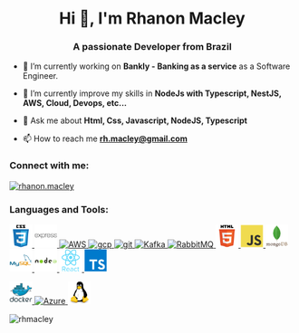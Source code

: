 <h1 align="center">Hi 👋, I'm Rhanon Macley</h1>
<h3 align="center">A passionate Developer from Brazil</h3>

- 🔭 I’m currently working on **Bankly - Banking as a service** as a Software Engineer.

- 🌱 I’m currently improve my skills in **NodeJs with Typescript, NestJS, AWS, Cloud, Devops, etc...**

- 💬 Ask me about **Html, Css, Javascript, NodeJS, Typescript**

- 📫 How to reach me **rh.macley@gmail.com**

<h3 align="left">Connect with me:</h3>
<p align="left">
  <a href="https://linkedin.com/in/rhanonmacley" target="blank"><img align="center"
      src="https://raw.githubusercontent.com/rahuldkjain/github-profile-readme-generator/master/src/images/icons/Social/linked-in-alt.svg"
      alt="rhanon.macley" height="30" width="40" /></a>
</p>

<h3 align="left">Languages and Tools:</h3>
<p align="left"> </a> <a href="https://www.w3schools.com/css/" target="_blank"> <img
      src="https://raw.githubusercontent.com/devicons/devicon/master/icons/css3/css3-original-wordmark.svg" alt="css3"
      width="40" height="40" /> </a> <a href="https://expressjs.com" target="_blank"> <img
      src="https://raw.githubusercontent.com/devicons/devicon/master/icons/express/express-original-wordmark.svg"
      alt="express" width="40" height="40" /> </a>
      <a href="https://aws.amazon.com/pt/" target="_blank"> <img
        src="https://upload.wikimedia.org/wikipedia/commons/9/93/Amazon_Web_Services_Logo.svg"
        alt="AWS" width="40" height="40" /> </a> <a href="https://cloud.google.com" target="_blank"> <img
      src="https://www.vectorlogo.zone/logos/google_cloud/google_cloud-icon.svg" alt="gcp" width="40" height="40" />
  </a>  <a href="https://git-scm.com/" target="_blank"> <img
      src="https://www.vectorlogo.zone/logos/git-scm/git-scm-icon.svg" alt="git" width="40" height="40" /> </a>
      <a href="https://kafka.apache.org/" target="_blank"> <img
        src="https://upload.wikimedia.org/wikipedia/commons/0/05/Apache_kafka.svg" alt="Kafka" width="40" height="40" /> </a> 
        <a href="https://www.rabbitmq.com/" target="_blank"> <img
          src="https://upload.wikimedia.org/wikipedia/commons/7/71/RabbitMQ_logo.svg" alt="RabbitMQ" width="90" height="40" /> </a> <a
    href="https://www.w3.org/html/" target="_blank"> <img
      src="https://raw.githubusercontent.com/devicons/devicon/master/icons/html5/html5-original-wordmark.svg"
      alt="html5" width="40" height="40" /> </a> <a href="https://developer.mozilla.org/en-US/docs/Web/JavaScript"
    target="_blank"> <img
      src="https://raw.githubusercontent.com/devicons/devicon/master/icons/javascript/javascript-original.svg"
      alt="javascript" width="40" height="40" /> </a> <a href="https://www.mongodb.com/" target="_blank"> <img
      src="https://raw.githubusercontent.com/devicons/devicon/master/icons/mongodb/mongodb-original-wordmark.svg"
      alt="mongodb" width="40" height="40" /> </a> <a href="https://www.mysql.com/" target="_blank"> <img
      src="https://raw.githubusercontent.com/devicons/devicon/master/icons/mysql/mysql-original-wordmark.svg"
      alt="mysql" width="40" height="40" /> </a> <a href="https://nodejs.org" target="_blank"> <img
      src="https://raw.githubusercontent.com/devicons/devicon/master/icons/nodejs/nodejs-original-wordmark.svg"
      alt="nodejs" width="40" height="40" /> </a> <a href="https://reactjs.org/" target="_blank"> <img
      src="https://raw.githubusercontent.com/devicons/devicon/master/icons/react/react-original-wordmark.svg"
      alt="react" width="40" height="40" /> </a> <a href="https://www.typescriptlang.org/" target="_blank"> <img
      src="https://raw.githubusercontent.com/devicons/devicon/master/icons/typescript/typescript-original.svg"
      alt="typescript" width="40" height="40" /> </a> </p>
<p align="left"> <a href="https://www.docker.com/" target="_blank"> <img
      src="https://raw.githubusercontent.com/devicons/devicon/master/icons/docker/docker-original-wordmark.svg"
      alt="docker" width="40" height="40" /> </a>
      <a href="https://azure.microsoft.com/pt-br/" target="_blank"> <img
        src="https://upload.wikimedia.org/wikipedia/commons/a/a8/Microsoft_Azure_Logo.svg"
        alt="Azure" width="40" height="40" /> </a> <a href="https://www.linux.org/" target="_blank"> <img
      src="https://raw.githubusercontent.com/devicons/devicon/master/icons/linux/linux-original.svg" alt="linux"
      width="40" height="40" /> </a> </a></p>


<p><img align="center"
    src="https://github-readme-stats.vercel.app/api/top-langs?username=rhmacley&show_icons=true&locale=en&layout=compact&hide=css"
    alt="rhmacley" /></p>
